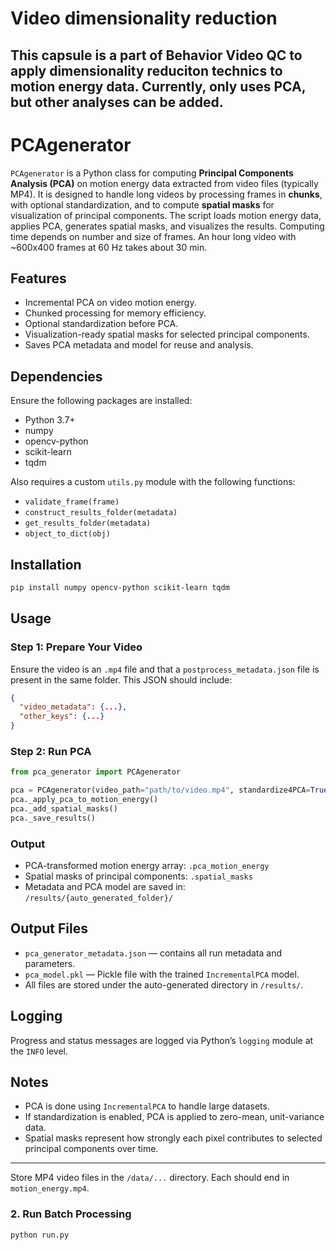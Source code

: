 # Video dimensionality reduction

This capsule is a part of Behavior Video QC to apply dimensionality reduciton technics to motion energy data. 
Currently, only uses PCA, but other analyses can be added.
---

# PCAgenerator

`PCAgenerator` is a Python class for computing **Principal Components Analysis (PCA)** on motion energy data extracted from video files (typically MP4). It is designed to handle long videos by processing frames in **chunks**, with optional standardization, and to compute **spatial masks** for visualization of principal components. The script loads motion energy data, applies PCA, generates spatial masks, and visualizes the results. Computing time depends on number and size of frames. An hour long video with ~600x400 frames at 60 Hz takes about 30 min.

## Features

- Incremental PCA on video motion energy.
- Chunked processing for memory efficiency.
- Optional standardization before PCA.
- Visualization-ready spatial masks for selected principal components.
- Saves PCA metadata and model for reuse and analysis.

## Dependencies

Ensure the following packages are installed:

- Python 3.7+
- numpy
- opencv-python
- scikit-learn
- tqdm

Also requires a custom `utils.py` module with the following functions:
- `validate_frame(frame)`
- `construct_results_folder(metadata)`
- `get_results_folder(metadata)`
- `object_to_dict(obj)`

## Installation

```bash
pip install numpy opencv-python scikit-learn tqdm
```

## Usage

### Step 1: Prepare Your Video

Ensure the video is an `.mp4` file and that a `postprocess_metadata.json` file is present in the same folder. This JSON should include:

```json
{
  "video_metadata": {...},
  "other_keys": {...}
}
```

### Step 2: Run PCA

```python
from pca_generator import PCAgenerator

pca = PCAgenerator(video_path="path/to/video.mp4", standardize4PCA=True)
pca._apply_pca_to_motion_energy()
pca._add_spatial_masks()
pca._save_results()
```

### Output

* PCA-transformed motion energy array: `.pca_motion_energy`
* Spatial masks of principal components: `.spatial_masks`
* Metadata and PCA model are saved in: `/results/{auto_generated_folder}/`

## Output Files

* `pca_generator_metadata.json` — contains all run metadata and parameters.
* `pca_model.pkl` — Pickle file with the trained `IncrementalPCA` model.
* All files are stored under the auto-generated directory in `/results/`.

## Logging

Progress and status messages are logged via Python’s `logging` module at the `INFO` level.

## Notes

* PCA is done using `IncrementalPCA` to handle large datasets.
* If standardization is enabled, PCA is applied to zero-mean, unit-variance data.
* Spatial masks represent how strongly each pixel contributes to selected principal components over time.


---





Store MP4 video files in the `/data/...` directory. Each should end in `motion_energy.mp4`.

### 2. Run Batch Processing

```bash
python run.py
